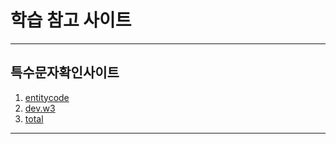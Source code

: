 # 학습 참고 사이트

---
## 특수문자확인사이트
1. [entitycode](https://entitycode.com/)
2. [dev.w3](https://dev.w3.org/html5/html-author/charref)
3. [total](https://www.toptal.com/designers/htmlarrows/symbols/)

---
